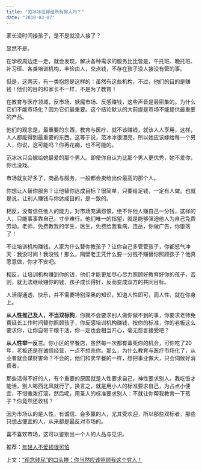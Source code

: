 ```yaml
---
title: "范冰冰应嫁给所有男人吗？"
date: "2018-03-07"
---
```


家长没时间接孩子，是不是就没人接了？

显然不是。

在学校周边走一走，就会发现，解决各种需求的服务比比皆是，午托班、晚托班、补习班、各类培训机构，丰俭由人，交点钱，不存在孩子没人接没有管的事。

但是，这两天，有一类抱怨是这样的：虽然有这些机构，不过，他们的目的是赚钱！他们的目的和家长不一样，不是为了教育！

在教育与医疗领域，反市场、妖魔市场、反感赚钱，这些声音是最密集的。为什么它们不能市场化？因为它们最重要。这个结论默认的大前提是市场不能提供最重要的产品。

他们的观念是，最重要的东西，教育与医疗，就不该赚钱，就该人人享用，这样，人人都能得到最重要的东西。这等于说，范冰冰很漂亮，所以她应该嫁给每一个男人，你说，这可能吗？你再花痴，也不可能的。

范冰冰只会嫁给她最爱的那个男人。即使你自认为比那个男人更优秀，她不爱你，你也没戏。

市场就友好多了，商品与服务，一般都会卖给出价最高的那个人。

你想让人替你服务？让他替你达成目标？很简单，只要给足钱，一定有人做。也就是说，让别人赚钱与你达成目的，是一致的。

相反，没有信任他人的能力，对市场充满怨恨，绝不许他人赚自己一分钱，这样的人，只能事事靠自己，寸步难行。他们唯一的指望，就是能够强迫他人为自己免费劳动。老师，免费教我的学生，医生，免费给我看病，连岳，你做广告，你堕落了！

不让培训机构赚钱，人家为什么替你教孩子？让你自己多管管孩子，你都怒气冲天：我没时间！我没钱！那么，隔壁老王凭什么要一分钱不赚替你照顾孩子？他真愿意做，你才不安吧。

相反，让培训机构赚到你的钱，他们才能更加尽心尽力照顾好教育好你的孩子，否则，就无法继续赚你的钱，孩子成长得好，反而变成双方的共同目标。

人活得通透、快乐，并不需要特别深奥的知识，知道人性即可，而人性，就在你身上。

**从人性推己及人，不当双标狗**，你就不会要求别人做你做不到的事，你要求老师免费延长工作时间替你照顾孩子，你反感培训机构赚钱，按你的标准，你的老板这么要求你，让你自带干粮干活，你一定也会相当开心，毫无怨言接受吧？

**从人性举一反三**。你小区的早餐店，虽然每一次都有毒死你的机会，可你吃了20年，老板还是在诚信经营，一点不想杀你。那么，为什么教育与医疗市场化了，从业者就会谋财害命？不会的，他们和卖早餐的一样，想把事业做大，只会伺候好消费者。

那些活得不好的人，有个重要的原因就是人性要求自己，神性要求别人。我吃饭才能活，别人喝西北风就行了。换言之，就是用小人的标准要求自己，为占点小便宜，不惜撒泼打滚，然后呢，用圣人的标准要求别人：不就让你帮我教育一下孩子？你竟然还收钱？

因为市场认的是人性，有诚信、会多赢的人，尤其受欢迎，所以那些双标者，那些只想占便宜的人，从来都是最反对市场的。

喜不喜欢市场，这可以鉴别出一个人的人品与见识。

推荐：[年轻人不爱钱很可怕](http://mp.weixin.qq.com/s?__biz=MjM5NDU0Mjk2MQ==&mid=2651622879&idx=1&sn=3d2e67cca595f7088bd510433331bf46&chksm=bd7e09c18a0980d719e8c6c10797f55b5a345f196e70162434863408261cef194ebc4a9a2628&scene=21#wechat_redirect)

上文：[“观念贱民”的口头禅：你当然应该照顾我这个穷人！](http://mp.weixin.qq.com/s?__biz=MjM5NDU0Mjk2MQ==&mid=2651626017&idx=1&sn=5a7c8f28b6a01748b82175cd23ffce9f&chksm=bd7e1e3f8a0997290a8a1690df74e2c3573b0642f0d5deacf65b7e26fbccc5635e2309e3605b&scene=21#wechat_redirect)
